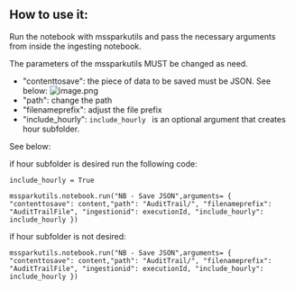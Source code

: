 ## **How to use it:**
Run the notebook with mssparkutils and pass the necessary arguments from inside the ingesting notebook.

The parameters of the mssparkutils MUST be changed as need.

- "contenttosave": the piece of data to be saved must be JSON. See below:
![image.png](/.attachments/image-3c287785-2be2-4959-b6c2-2c82f0777f65.png)
- "path": change the path
- "filenameprefix": adjust the file prefix
- "include_hourly": `include_hourly ` is an optional argument that creates hour subfolder. 



See below: 

if hour subfolder is desired run the following code:

`include_hourly = True`

`mssparkutils.notebook.run("NB - Save JSON",arguments= { "contenttosave": content,"path": "AuditTrail/", "filenameprefix": "AuditTrailFile", "ingestionid": executionId, "include_hourly": include_hourly })`

if hour subfolder is not desired:


`mssparkutils.notebook.run("NB - Save JSON",arguments= { "contenttosave": content,"path": "AuditTrail/", "filenameprefix": "AuditTrailFile", "ingestionid": executionId, "include_hourly": include_hourly })`